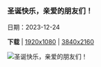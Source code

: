 ### 圣诞快乐，亲爱的朋友们！

日期：2023-12-24

**下载**  |  [1920x1080](https://cn.bing.com/th?id=OHR.CaribouChristmas_ZH-CN6264028572_1920x1080.jpg)  |  [3840x2160](https://cn.bing.com/th?id=OHR.CaribouChristmas_ZH-CN6264028572_UHD.jpg)

![圣诞快乐，亲爱的朋友们！](https://cn.bing.com/th?id=OHR.CaribouChristmas_ZH-CN6264028572_1920x1080.jpg "驯鹿在雪中奔跑，阿拉斯加，美国 (© Michael Quinton/Minden Pictures)")

